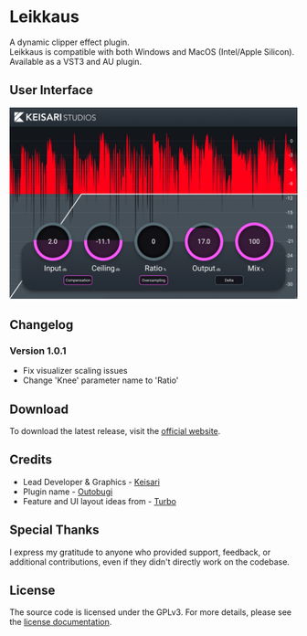 # Leikkaus

A dynamic clipper effect plugin.
<br>
Leikkaus is compatible with both Windows and MacOS (Intel/Apple Silicon). Available as a VST3 and AU plugin.

## User Interface

![User Interface](Docs/User_Interface.jpg)

## Changelog

### Version 1.0.1

- Fix visualizer scaling issues
- Change 'Knee' parameter name to 'Ratio'

## Download

To download the latest release, visit the [official website](https://keisaristudios.com/plugins/leikkaus).

## Credits

- Lead Developer & Graphics - [Keisari](https://github.com/EemilAhonen)
- Plugin name - [Outobugi](https://github.com/outobugi)
- Feature and UI layout ideas from - [Turbo](https://www.youtube.com/@TurboA)

## Special Thanks

I express my gratitude to anyone who provided support, feedback, or additional contributions, even if they didn't directly work on the codebase.

## License

The source code is licensed under the GPLv3. For more details, please see the [license documentation](LICENSE).

